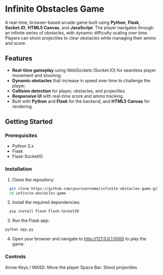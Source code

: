 # Infinite Obstacles Game

A real-time, browser-based arcade game built using **Python**, **Flask**, **Socket.IO**, **HTML5 Canvas**, and **JavaScript**. The player navigates through an infinite series of obstacles, with dynamic difficulty scaling over time. Players can shoot projectiles to clear obstacles while managing their ammo and score.

## Features

- **Real-time gameplay** using WebSockets (Socket.IO) for seamless player movement and shooting.
- **Dynamic obstacles** that increase in speed over time to challenge the player.
- **Collision detection** for player, obstacles, and projectiles.
- **Responsive UI** with real-time score and ammo tracking.
- Built with **Python** and **Flask** for the backend, and **HTML5 Canvas** for rendering.

## Getting Started

### Prerequisites

- Python 3.x
- Flask
- Flask-SocketIO

### Installation

1. Clone the repository:

 ```bash
   git clone https://github.com/yourusername/infinite-obstacles-game.git
   cd infinite-obstacles-game
   ``` 

2. Install the required dependencies:
 ```bash
   pip install Flask Flask-SocketIO
```
3. Run the Flask app:

 ```bash
 python app.py
```

4. Open your browser and navigate to http://127.0.0.1:5000 to play the game.

### Controls

Arrow Keys / WASD: Move the player
Space Bar: Shoot projectiles
